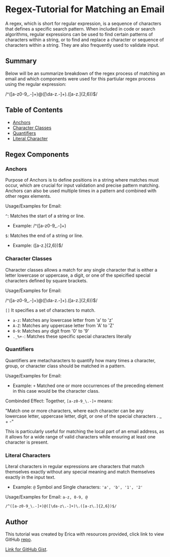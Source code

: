 # Regex-Tutorial for Matching an Email 

A regex, which is short for regular expression, is a sequence of characters that defines a specific search pattern. When included in code or search algorithms, regular expressions can be used to find certain patterns of characters within a string, or to find and replace a character or sequence of characters within a string. They are also frequently used to validate input.

## Summary

Below will be an summarize breakdown of the regex process of matching an email and which components were used for this partiular regex process using the regular expression:

/^([a-z0-9_\.-]+)@([\da-z\.-]+)\.([a-z\.]{2,6})$/

## Table of Contents

- [Anchors](#anchors)
- [Character Classes](#character-classes)
- [Quantifiers](#quantifiers)
- [Literal Character](#literal-characters)

## Regex Components


### Anchors
Purpose of Anchors is to define positions in a string where matches must occur, which are crucial for input validation and precise pattern matching.
Anchors can also be used multiple times in a pattern and combined with other regex elements.

Usage/Examples for Email:

`^`: Matches the start of a string or line.
- Example: /^([a-z0-9_\.-]+)

`$`: Matches the end of a string or line.
- Example: ([a-z\.]{2,6})$/


### Character Classes
Character classes allows a match for any single character that is either a letter lowercase or uppercase, a digit, or one of the speicified special characters defined by square brackets.

Usage/Examples for Email:

/^([a-z0-9_\.-]+)@([\da-z\.-]+)\.([a-z\.]{2,6})$/

`[]` It specifies a set of characters to match.
- `a-z`: Matches any lowercase letter from 'a' to 'z'
- `A-Z`: Matches any uppercase letter from 'A' to 'Z'
- `0-9`: Matches any digit from '0' to '9'
- `._%+-`:  Matches these specific special characters literally


### Quantifiers
Quantifiers are metacharacters to quantify how many times a character, group, or character class should be matched in a pattern. 

Usage/Examples for Email:

- Example: `+` Matched one or more occurrences of the preceding element in this case would be the character class. 

Combinded Effect:
Together, `[a-z0-9_\.-]+` means:

"Match one or more characters, where each character can be any lowercase letter, uppercase letter, digit, or one of the special characters . _ + -"

This is particularly useful for matching the local part of an email address, as it allows for a wide range of valid characters while ensuring at least one character is present.

###  Literal Characters 
Literal characters in regular expressions are characters that match themselves exactly without any special meaning and match themselves exactly in the input text.

- Example: `@` Symbol and Single characters: `'a', 'b', '1', '2'`

Usage/Examples for Email:
`a-z, 0-9, @`

`/^([a-z0-9_\.-]+)@([\da-z\.-]+)\.([a-z\.]{2,6})$/`


## Author
This tutorial was created by Erica with resources provided, click link to view GitHub [repo](https://github.com/Ejacosta86/Regex-Tutorial-).

[Link for GitHub Gist](https://gist.github.com/Ejacosta86/ad32f68532d01004421021de26073f8f).
